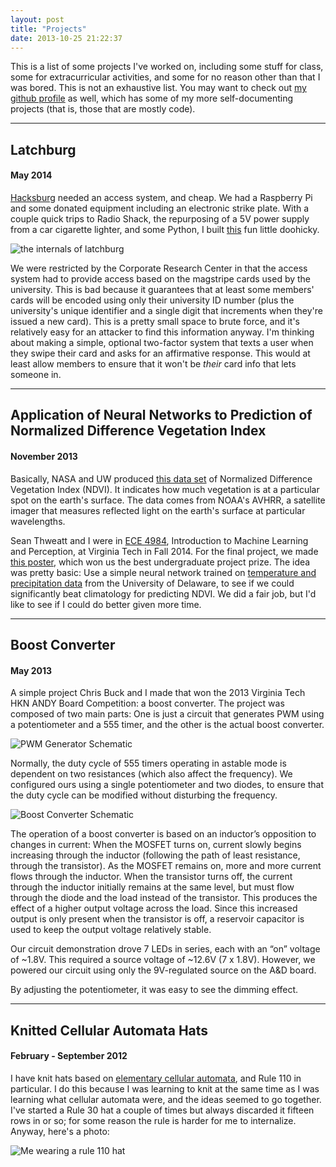 ```yaml
---
layout: post
title: "Projects"
date: 2013-10-25 21:22:37
---
```


This is a list of some projects I've worked on, including some stuff for class, some
for extracurricular activities, and some for no reason other than that I was bored.
This is not an exhaustive list. You may want to check out
[my github profile](https://github.com/benwr) as well, which has some of my
more self-documenting projects (that is, those that are mostly code).

---
## Latchburg ##
#### May 2014 ####

[Hacksburg](http://hacksburg.org) needed an access system, and cheap. We had a Raspberry Pi
and some donated equipment including an electronic strike plate. With a couple quick trips to
Radio Shack, the repurposing of a 5V power supply from a car cigarette lighter, and some Python,
I built [this](http://hackaday.io/project/753-Latchburg) fun little doohicky.

![the internals of latchburg](https://static.hackaday.io/images/resize/600x600/4935351396980488356.jpg)

We were restricted by the Corporate Research Center in that the access system had to provide
access based on the magstripe cards used by the university. This is bad because it guarantees that
at least some members' cards will be encoded using only their university ID number (plus the university's
unique identifier and a single digit that increments when they're issued a new card). This is a pretty
small space to brute force, and it's relatively easy for an attacker to find this information anyway. I'm thinking
about making a simple, optional two-factor system that texts a user when they swipe their card and asks
for an affirmative response. This would at least allow members to ensure that it won't be _their_ card info
that lets someone in.

---

## Application of Neural Networks to Prediction of Normalized Difference Vegetation Index ##
#### November 2013 ####

Basically, NASA and UW produced [this data set](http://jisao.washington.edu/datasets/ndvi/)
of Normalized Difference Vegetation Index (NDVI). It indicates how much vegetation is
at a particular spot on the earth's surface. The data comes from NOAA's AVHRR, a satellite imager
that measures reflected light on the earth's surface at particular wavelengths.

Sean Thweatt and I were in [ECE 4984](https://filebox.ece.vt.edu/~f13ece4984ece5984/),
Introduction to Machine Learning and Perception, at Virginia Tech in Fall 2014.
For the final project, we made
[this poster](https://drive.google.com/file/d/0B6QINlqDWlIAVndqclpvQThfWXM/edit?usp=sharing),
which won us the best undergraduate project prize. The idea was pretty basic: Use a simple
neural network trained on [temperature and precipitation data](http://jisao.washington.edu/datasets/ud/) from
the University of Delaware, to see if we could significantly beat climatology for predicting NDVI.
We did a fair job, but I'd like to see if I could do better given more time.

---

## Boost Converter ##
#### May 2013 ####

A simple project Chris Buck and I made that won the 2013 Virginia Tech HKN ANDY Board Competition:
a boost converter. The project was composed of two main parts: One is just a circuit that generates
PWM using a potentiometer and a 555 timer, and the other is the actual boost converter.

![PWM Generator Schematic](https://docs.google.com/drawings/d/1Fh41O1oUzOgrEiZd225uh5cQR32ZfJQKzRGNQE-JxJ4/pub?w=570&h=327)

Normally, the duty cycle of 555 timers operating in astable mode is dependent on two resistances (which also affect the frequency). We configured ours using a single potentiometer and two diodes, to ensure that the duty cycle can be modified without disturbing the frequency.

![Boost Converter Schematic](https://docs.google.com/drawings/d/1s7kowwebd7P6nQV2or-gujy7WADpVj-z4Soys9B2hJg/pub?w=531&h=223)

The operation of a boost converter is based on an inductor’s opposition to changes in current: When the MOSFET turns on, current slowly begins increasing through the inductor (following the path of least resistance, through the transistor). As the MOSFET remains on, more and more current flows through the inductor. When the transistor turns off, the current through the inductor initially remains at the same level, but must flow through the diode and the load instead of the transistor. This produces the effect of a higher output voltage across the load. Since this increased output is only present when the transistor is off, a reservoir capacitor is used to keep the output voltage relatively stable.

Our circuit demonstration drove 7 LEDs in series, each with an “on” voltage of ~1.8V.  This required a source voltage of ~12.6V (7 x 1.8V). However, we powered our circuit using only the 9V-regulated source on the A&D board.

By adjusting the potentiometer, it was easy to see the dimming effect.

---

## Knitted Cellular Automata Hats ##
#### February - September 2012 ####

I have knit hats based on
[elementary cellular automata](http://mathworld.wolfram.com/ElementaryCellularAutomaton.html),
and Rule 110 in particular. I do this because I was learning to knit at the same time as I
was learning what cellular automata were, and the ideas seemed to go together. I've started
a Rule 30 hat a couple of times but always discarded it fifteen rows in or so; for some reason the
rule is harder for me to internalize. Anyway, here's a photo:

![Me wearing a rule 110 hat](https://googledrive.com/host/0B6QINlqDWlIAVzNNcVhlc0JfeWM/546470_10150859021162184_1108769176_n.jpg)
